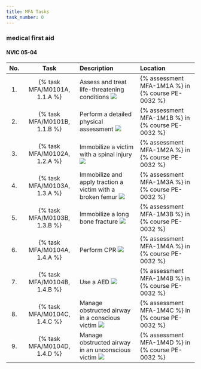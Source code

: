 ```yaml
---
title: MFA Tasks
task_number: 0
---
```



### medical first aid

#### NVIC 05-04

| No.   | Task | Description | Location |
|:-----:|:----:|:------------|:-------|
| 1. | {% task MFA/M0101A, 1.1.A %} | Assess and treat life-threatening conditions ![]({{site.baseurl}}/assets/images/new.jpg)  | {% assessment MFA-1M1A %} in {% course PE-0032 %} |
| 2. | {% task MFA/M0101B, 1.1.B %} | Perform a detailed physical assessment ![]({{site.baseurl}}/assets/images/new.jpg)  | {% assessment MFA-1M1B %} in {% course PE-0032 %} |
| 3. | {% task MFA/M0102A, 1.2.A %} | Immobilize a victim with a spinal injury ![]({{site.baseurl}}/assets/images/new.jpg)  | {% assessment MFA-1M2A %} in {% course PE-0032 %} |
| 4. | {% task MFA/M0103A, 1.3.A %} | Immobilize and apply traction a victim with a broken femur ![]({{site.baseurl}}/assets/images/new.jpg)  | {% assessment MFA-1M3A %} in {% course PE-0032 %} |
| 5. | {% task MFA/M0103B, 1.3.B %} | Immobilize a long bone fracture ![]({{site.baseurl}}/assets/images/new.jpg)  | {% assessment MFA-1M3B %} in {% course PE-0032 %} |
| 6. | {% task MFA/M0104A, 1.4.A %} | Perform CPR ![]({{site.baseurl}}/assets/images/new.jpg)  | {% assessment MFA-1M4A %} in {% course PE-0032 %} |
| 7. | {% task MFA/M0104B, 1.4.B %} | Use a AED ![]({{site.baseurl}}/assets/images/new.jpg)  | {% assessment MFA-1M4B %} in {% course PE-0032 %} |
| 8. | {% task MFA/M0104C, 1.4.C %} | Manage obstructed airway in a conscious victim ![]({{site.baseurl}}/assets/images/new.jpg)  | {% assessment MFA-1M4C %} in {% course PE-0032 %} |
| 9. | {% task MFA/M0104D, 1.4.D %} | Manage obstructed airway in an unconscious victim ![]({{site.baseurl}}/assets/images/new.jpg)  | {% assessment MFA-1M4D %} in {% course PE-0032 %} |
